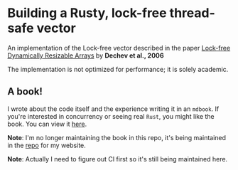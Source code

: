# Building a Rusty, lock-free thread-safe vector

An implementation of the Lock-free vector described in the paper
[Lock-free Dynamically Resizable Arrays](https://www.stroustrup.com/lock-free-vector.pdf)
by **Dechev et al., 2006**

The implementation is not optimized for performance; it is solely academic.

## A book!

I wrote about the code itself and the experience writing it in an `mdbook`. If
you're interested in concurrency or seeing real `Rust`, you might like the book.
You can view it [here](https://fprasx.github.io/book/).

**Note**: I'm no longer maintaining the book in this repo, it's being maintained
in the [repo](https://github.com/fprasx/fprasx.github.io) for my website.

**Note**: Actually I need to figure out CI first so it's still being maintained
here.
